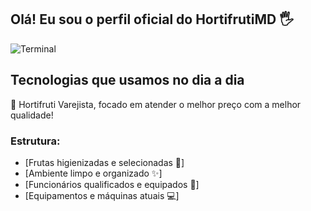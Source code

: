 ## Olá! Eu sou o perfil oficial do HortifrutiMD 🖐️

![Terminal](https://img.shields.io/badge/windows%20terminal-4D4D4D?style=for-the-badge&logo=windows%20terminal&logoColor=white)

## Tecnologias que usamos no dia a dia


🏪 Hortifruti Varejista, focado em atender o melhor preço com a melhor qualidade!

### Estrutura:
- [Frutas higienizadas e selecionadas 🍎]<br/>
- [Ambiente limpo e organizado ✨]<br/>
- [Funcionários qualificados e equipados 👷]<br/>
- [Equipamentos e máquinas atuais 💻]<br/>
